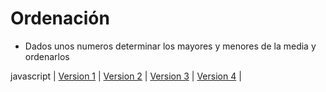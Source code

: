 # Ordenación

* Dados unos numeros determinar los mayores y menores de la media y ordenarlos


javascript
|
[Version 1](https://github.com/USantaTecla-mathematics/javascript/blob/master/arrays/Ordenaci%C3%B3n.%20Version1/Ordenacion.%20Version1.js)
|
[Version 2](https://github.com/USantaTecla-mathematics/javascript/blob/master/arrays/Ordenaci%C3%B3n.%20Version2/Ordenacion.%20Version2.js)
|
[Version 3](https://github.com/USantaTecla-mathematics/javascript/blob/master/arrays/Ordenaci%C3%B3n.%20Version3/Ordenacion.%20Version3.js)
|
[Version 4](https://github.com/USantaTecla-mathematics/javascript/blob/master/arrays/Ordenaci%C3%B3n.Version4/Ordenacion.%20Version4.js)
|

